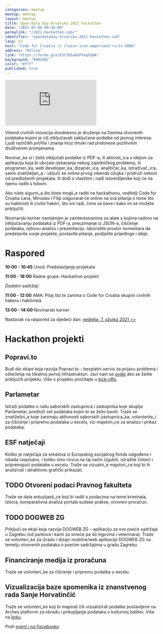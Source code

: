 ```yaml
---
categories: meetup
meetup: meetup
layout: meetup
title: Open Data Day Hrvatska 2021 hackathon
date: "2021-03-06 09:30:00"
permalink: "/2021-hackathon-sub/"
identifier: "opendataday-hrvatska-2021-hackathon-sub"
lang: hr
host: "Code for Croatia <i class='icon-ampersand'></i> GONG"
address: "Online"
link: "https://forms.gle/E5f2U5aDkFVmqhQHA"
background: "#9B20DC"
color: "#fff"
published: true
---
```


<!-- Embed responsive Youtube videos - https://avexdesigns.com/blog/responsive-youtube-embed  -->

<!-- Playlist: -->
<div class="embed-container"><iframe src="https://www.youtube.com/embed/videoseries?list=PL0xknu6-elklI6HYPrF-TDX4TiPTen8TN" frameborder="0" allow="autoplay; encrypted-media" allowfullscreen></iframe></div>

<!-- Video:
<div class="embed-container"><iframe src="https://www.youtube.com/embed/pbVUTXA-BRM" frameborder="0" allow="accelerometer; autoplay; clipboard-write; encrypted-media; gyroscope; picture-in-picture" allowfullscreen></iframe></div>
-->

Vikend civilnih inovacija dvodnevno je druženje na Danima otvorenih podataka kojem je cilj otključavati zaključane podatke od javnog interesa. Ljudi različitih profila i znanja kroz timski rad pridonese pozitivnim društvenim promjenama.

Novinar_ka si i želiš otključati podatke iz PDF-a, ili aktivist_ica s idejom za aplikaciju koja bi ubrzala rješavanje nekog zajedničkog problema, ili programer_ka, web developer_ka, dizajner_ica, analitičar_ka, istraživač_ica, samo znatiželjan_a - uključi se online prvog vikenda ožujka i pridruži nekom od predloženih projekata. Ili dođi s vlastitim i nađi istomišljenike koji će na njemu raditi s tobom.

Ako niste sigurni_a što biste mogli_e raditi na hackathonu, voditelji Code for Croatia Lana, Miroslav i Filip odgovarat će online na sva pitanja o tome što su haktivisti ili civilni hakeri, što oni radi, čime se bave i kako im se možete priključiti.

Novinarski korner namijenjen je zainteresiranima za alate s kojima radimo na otključavanju podataka iz PDF-a, preuzimanje iz JSON-a, čišćenje podataka, njihovu analizu i prezentaciju. Iskoristite prostor komentara da predstavite svoje projekte, postavite pitanje, podijelite prijedloge i ideje.

# Raspored

**10:00 - 10:45** Uvod: Predstavljanje projekata

**11:00 - 18:00** Radne grupe: Hackathon projekti

_Dodatni sadržaji:_

**11:00 - 12:00** AMA: Pitaj što te zanima o Code for Croatia skupini civilnih hakera i haktivista

**13:00 - 14:00** Novinarski korner

Nastavak na raspored za sljedeći dan: [nedjelja, 7. ožujka 2021 >>](/2021-hackathon-ned/)

# Hackathon projekti

## Popravi.to
Budi dio ekipe koja razvija Popravi.to - besplatni servis za prijavu problema i oštećenja na lokalnoj javnoj infrastrukturi. Javi nam se [ovdje](https://diskurs.codeforcroatia.org/t/prijave-za-projektnu-ekipu-za-popravi-to-trebamo-pomoc/493) ako se želite priključiti projektu. Više o projektu pročitajte u [kick-offu](https://diskurs.codeforcroatia.org/t/kick-off-za-popravi-to-fixmystreet-projekt-u-hr-za-prijavu-problema-na-javnoj-infrastrukturi/492).

## Parlametar
Istraži podatke o radu saborskih zastupnica i zastupnika koje skuplja Parlametar, predloži set podataka kojim bi se želio baviti. Traže se znatiželjni_e koje zanimaju aktivnosti saborskih zastupnica_ka, volonterke_i za čišćenje i pripremu podataka u excelu, viz majstori_ce za analizu i prikaz podataka.

## ESF natječaji
Koliko je natječaja za sredstva iz Europskog socijalnog fonda odgođeno i nikada raspisano, i koliko smo novca na taj način izgubili, istražite čisteći i pripremajući podatake u excelu. Traže se vizualni_e majstori_ce koji bi ih analizirali i atraktivno grafički prikazali.

## TODO Otvoreni podaci Pravnog fakulteta
Traže se data entuzijasti_ce koji bi radili s podacima na teme kriminala, izbora, komparativna analiza portala sudske prakse, otvoreni proračun.

## TODO DOGWEB ZG
Priključi se ekipi koja razvija DOGWEB ZG – aplikaciju za sve pseće sadržaje u Zagrebu (od parkova i kanti za smeće pa do trgovina i veterinara). Traže se volonteri_ke za izradu i dizajn mobilne/web aplikacije DOGWEB ZG na temelju otvorenih podataka o psećim sadržajima u gradu Zagrebu.

## Financiranje medija iz proračuna
Traže se volonteri_ke za čišćenje i pripremu podatka u excelu.

## Vizualizacija baze spomenika iz znanstvenog rada Sanje Horvatinčić
Traže se volonteri_ke koji bi mapirali i/ili vizualizirali podatke postavljene na Arches platformi za obradu i prikupljanje podataka o kulturnoj baštini. Više na [linku](https://www.bib.irb.hr/1052189).


*Prati [event i na Facebooku](https://www.facebook.com/events/1062413730935676?acontext=%7B%22event_action_history%22%3A[%7B%22extra_data%22%3A%22%22%2C%22mechanism%22%3A%22surface%22%2C%22surface%22%3A%22edit_dialog%22%7D%2C%7B%22extra_data%22%3A%22%22%2C%22mechanism%22%3A%22surface%22%2C%22surface%22%3A%22permalink%22%7D%2C%7B%22extra_data%22%3A%22%22%2C%22mechanism%22%3A%22surface%22%2C%22surface%22%3A%22edit_dialog%22%7D]%7D).*
